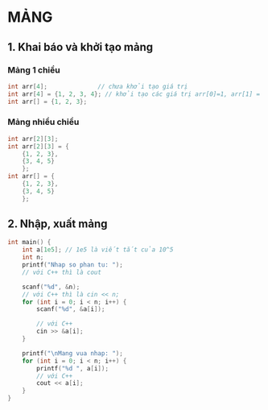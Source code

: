 # MẢNG

## 1. Khai báo và khởi tạo mảng

### Mảng 1 chiều

```cpp
int arr[4];              // chưa khởi tạo giá trị
int arr[4] = {1, 2, 3, 4}; // khởi tạo các giá trị arr[0]=1, arr[1] = 2, arr[2]= 3, arr[3]=4
int arr[] = {1, 2, 3};
```

### Mảng nhiều chiều

```cpp
int arr[2][3];
int arr[2][3] = {
    {1, 2, 3},
    {3, 4, 5}
    };
int arr[] = {
    {1, 2, 3},
    {3, 4, 5}
    };
```

## 2. Nhập, xuất mảng

```c
int main() {
    int a[1e5]; // 1e5 là viết tắt của 10^5
    int n;
    printf("Nhap so phan tu: ");
    // với C++ thì là cout

    scanf("%d", &n);
    // với C++ thì là cin << n;
    for (int i = 0; i < n; i++) {
        scanf("%d", &a[i]);

        // với C++
        cin >> &a[i];
    }

    printf("\nMang vua nhap: ");
    for (int i = 0; i < n; i++) {
        printf("%d ", a[i]);
        // với C++
        cout << a[i];
    }
}

```

